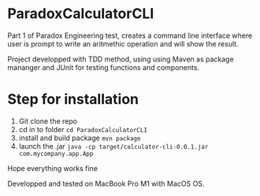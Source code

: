 # ParadoxCalculatorCLI
Part 1 of Paradox Engineering test, creates a command line interface where user is prompt to write an aritmethic operation and will show the result.

Project developped with TDD method, using using Maven as package mananger and JUnit for testing functions and components.

# Step for installation
1. Git clone the repo 
2. cd in to folder ``cd ParadoxCalculatorCLI``
3. install and build package ``mvn package``
4. launch the .jar ``java -cp target/calculator-cli-0.0.1.jar com.mycompany.app.App``

Hope everything works fine

Developped and tested on MacBook Pro M1 with MacOS OS.
